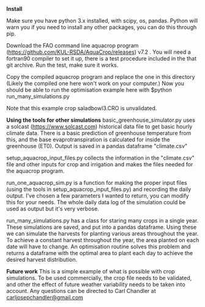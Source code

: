 **Install**

Make sure you have python 3.x installed, with scipy, os, pandas. Python will warn you if you need to install any other packages, you can do this through pip.

Download the FAO command line aquacrop program (https://github.com/KUL-RSDA/AquaCrop/releases) v7.2 . You will need a fortran90 compiler to set it up, there is a test procedure included in the that git archive. Run the test, make sure it works.

Copy the compiled aquacrop program and replace the one in this directory (Likely the compiled one here won't work on your computer.) Now you should be able to run the optimisation example here with
$python run\_many\_simulations.py

Note that this example crop saladbowl3.CRO is unvalidated.

**Using the tools for other simulations**
basic\_greenhouse\_simulator.py uses a solcast (https://www.solcast.com) historical data file to get basic hourly climate data. There is a basic prediction of greenhouse temperature from this, and the base evaprotranspiration is calculated for inside the greenhouse (ET0). Output is saved in a pandas dataframe "climate.csv"

setup\_aquacrop\_input_files.py collects the information in the "climate.csv" file and other inputs for crop and irrigation and makes the files needed for the aquacrop program.

run\_one\_aquacrop\_sim.py is a function for making the proper input files (using the tools in setup\_aquacrop\_input\_files.py) and recording the daily output. I've chosen a few parameters I wanted to return, you can modify this for your needs. The whole daily data log of the simulation could be used as output but it's very verbose.

run\_many\_simulations.py has a class for staring many crops in a single year. These simulations are saved, and put into a pandas dataframe. Using these we can simulate the harvests for planting various areas throughout the year. To achieve a constant harvest throughout the year, the area planted on each date will have to change. An optimisation routine solves this problem and returns a dataframe with the optimal area to plant each day to achieve the desired harvest distribution.

**Future work**
This is a simple example of what is possible with crop simulations. To be used commercially, the crop file needs to be validated, and other the effect of future weather variability needs to be taken into account. Any questions can be directed to Carl Chandler at carljosepchandler@gmail.com
